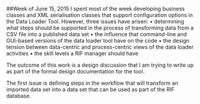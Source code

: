 ##Week of June 15, 2015
I spent most of the week developing business classes and XML serialisation classes that support configuration options 
in the Data Loader Tool.  However, three issues have arisen:
•	determining what steps should be supported in the process of transforming data from a CSV file into a published data set
•	the influence  that command-line and GUI-based versions of the data loader tool have on the code
•	the design tension between data-centric and process-centric views of the data loader activities
•	the skill levels a RIF manager should have

The outcome of this work is a design discussion that I am trying to write up as part of the formal design documentation 
for the tool.

The first issue is defining steps in the workflow that will transform an imported data set into a data set that can 
be used as part of the RIF database.  
